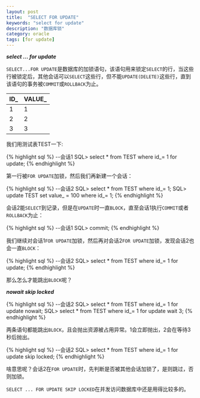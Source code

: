 ```yaml
---
layout: post
title:  "SELECT FOR UPDATE"
keywords: "select for update"
description: "数据库锁"
category: oracle
tags: [for update]
---
```


***select ... for update***

`SELECT...FOR UPDATE`是数据库的加锁语句，该语句用来锁定`SELECT`的行，当这些行被锁定后，其他会话可以`SELECT`这些行，但不能`UPDATE(DELETE)`这些行，直到该语句的事务被`COMMIT`或`ROLLBACK`为止。

ID_    |VALUE_          
----   |----           
1      |1       
2      |2    
3      |3        

我们用测试表TEST一下:

{% highlight sql %}
--会话1
SQL> select * from TEST where id_= 1 for update;
{% endhighlight %}

第一行被`FOR UPDATE`加锁，然后我们再新建一个会话：

{% highlight sql %}
--会话2
SQL> select * from TEST where id_= 1;
SQL> update TEST set value_ = 100 where id_= 1;
{% endhighlight %}

会话2能`SELECT`到记录，但是在`UPDATE`时一直`BLOCK`，直至会话1执行`COMMIT`或者`ROLLBACK`为止：

{% highlight sql %}
--会话1
SQL> commit;
{% endhighlight %}

我们继续对会话1`FOR UPDATE`加锁，然后再对会话2`FOR UPDATE`加锁，发现会话2也会一直`BLOCK`：

{% highlight sql %}
--会话2
SQL> select * from TEST where id_= 1 for update;
{% endhighlight %}

那么怎么才能跳出`BLOCK`呢？

***nowait skip locked***

{% highlight sql %}
--会话2
SQL> select * from TEST where id_= 1 for update nowait;
SQL> select * from TEST where id_= 1 for update wait 3;
{% endhighlight %}

两条语句都能跳出`BLOCK`，且会抛出资源被占用异常。1会立即抛出，2会在等待3秒后抛出。

{% highlight sql %}
--会话2
SQL> select * from TEST where id_= 1 for update skip locked;
{% endhighlight %}

啥意思呢？会话2在`FOR UPDATE`时，先判断是否被其他会话加锁了，是则跳过，否则加锁。

`SELECT ... FOR UPDATE SKIP LOCKED`在并发访问数据库中还是用得比较多的。





